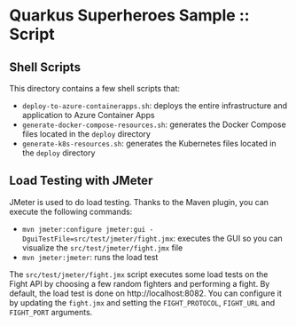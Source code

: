 # Quarkus Superheroes Sample ::  Script

## Shell Scripts

This directory contains a few shell scripts that:

* `deploy-to-azure-containerapps.sh`: deploys the entire infrastructure and application to Azure Container Apps
* `generate-docker-compose-resources.sh`: generates the Docker Compose files located in the `deploy` directory
* `generate-k8s-resources.sh`: generates the Kubernetes files located in the `deploy` directory

## Load Testing with JMeter

JMeter is used to do load testing.
Thanks to the Maven plugin, you can execute the following commands:

* `mvn jmeter:configure jmeter:gui -DguiTestFile=src/test/jmeter/fight.jmx`: executes the GUI so you can visualize the `src/test/jmeter/fight.jmx` file
* `mvn jmeter:jmeter`: runs the load test

The `src/test/jmeter/fight.jmx` script executes some load tests on the Fight API by choosing a few random fighters and performing a fight.
By default, the load test is done on http://localhost:8082.
You can configure it by updating the `fight.jmx` and setting the `FIGHT_PROTOCOL`, `FIGHT_URL` and `FIGHT_PORT` arguments.
